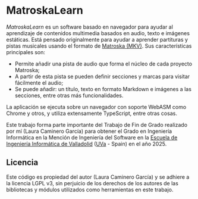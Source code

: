 # MatroskaLearn
 
*MatroskaLearn* es un software basado en navegador para ayudar al aprendizaje de contenidos multimedia basados en audio, texto e imágenes estáticas. Está pensado originalmente para ayudar a aprender partituras y pistas musicales usando el formato de [Matroska (MKV)](https://en.wikipedia.org/wiki/Matroska). Sus características principales son:
 
* Permite añadir una pista de audio que forma el núcleo de cada proyecto Matroska;
* A partir de esta pista se pueden definir secciones y marcas para visitar fácilmente el audio;
* Se puede añadir: un título, texto en formato Markdown e imágenes a las secciones, entre otras más funcionalidades.
 
La aplicación se ejecuta sobre un navegador con soporte WebASM como Chrome y otros, y utiliza extensamente TypeScript, entre otras cosas.
 
Este trabajo forma parte importante del Trabajo de Fin de Grado realizado por mí (Laura Caminero García) para obtener el Grado en Ingeniería Informática en la Mención de Ingeniería del Software en la [Escuela de Ingeniería Informática de Valladolid](www.inf.uva.es) ([UVa](www.uva.es) - Spain) en el año 2025.
 
## Licencia
 
Este código es propiedad del autor (Laura Caminero García) y se adhiere a la licencia LGPL v3, sin perjuicio de los derechos de los autores de las bibliotecas y módulos utilizados como herramientas en este trabajo.